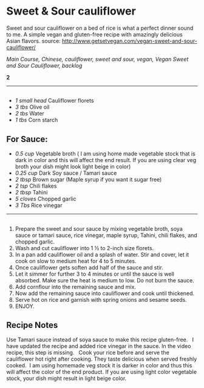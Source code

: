 # Sweet & Sour cauliflower

Sweet and sour cauliflower on a bed of rice is what a perfect dinner sound to me. A simple vegan and gluten-free recipe with amazingly delicious Asian flavors.
source: http://www.getsetvegan.com/vegan-sweet-and-sour-cauliflower/

*Main Course, Chinese, cauliflower, sweet and sour, vegan, Vegan Sweet and Sour Cauliflower, backlog*

**2**

---

## 

- *1 small head* Cauliflower florets
- *3 tbs* Olive oil
- *2 tbs* Water
- *1 tbs* Corn starch

## For Sauce:

- *0.5 cup* Vegetable broth ( I am using home made vegetable stock that is dark in color and this will affect the end result. If you are using clear veg broth your dish might look light beige in color)
- *0.25 cup* Dark Soy sauce / Tamari sauce
- *2 tbsp* Brown sugar (Maple syrup if you want it sugar free)
- *2 tsp* Chili flakes
- *2 tbsp* Tahini
- *5 cloves* Chopped garlic
- *3 Tbs* Rice vinegar

---

## 
1. Prepare the sweet and sour sauce by mixing vegetable broth, soya sauce or tamari sauce, rice vinegar, maple syrup, Tahini, chili flakes, and chopped garlic.
2. Wash and cut cauliflower into 1 ½ to 2-inch size florets.
3. In a pan add cauliflower oil and a splash of water. Stir and cover, let it cook on slow to medium heat for 4 to 5 minutes.
4. Once cauliflower gets soften add half of the sauce and stir.
5. Let it simmer for further 3 to 4 minutes or until the sauce is well absorbed. Make sure the heat is medium to low. Do not burn the sauce.
6. Add cornflour into the remaining sauce and mix.
7. Now add the remaining sauce into cauliflower and cook until thickened.
8. Serve hot on rice and garnish with spring onions and sesame seeds.
9. ENJOY.

## Recipe Notes

Use Tamari sauce instead of soya sauce to make this recipe gluten-free.  
I have updated the recipe and added rice vinegar in the sauce. In the video recipe, this step is missing.  
Cook your rice before and serve the cauliflower hot right after cooking. They taste delicious when served freshly cooked. 
I am using homemade veg stock it is darker in color and thus this will affect the color of the end product. If you are using light color vegetable stock, your dish might result in light beige color.
